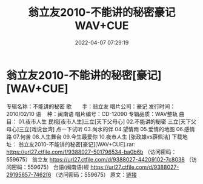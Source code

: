 ﻿---
title: 翁立友2010-不能讲的秘密豪记WAV+CUE
date: 2022-04-07 07:29:19
categories: 闽南语(台语)
tags: 华语中文
---
# 翁立友2010-不能讲的秘密[豪记][WAV+CUE]

专辑名称：不能讲的秘密
歌　　手：翁立友
唱片公司：豪记
发行时间：2010/02/10
语    种：闽南语
唱片编号：CD-12090
专辑品质：WAV整轨
曲　　目：
01.夜市人生 民视[夜市人生]三立[天下父母心]
02.不能讲的秘密 三立[天下父母心]三立[戏说台湾]
点一下试听
03.尚水的伴
04.望情雨
05.爱情的地图
06.感情路
07.何苦
08.人生舞台
09.今生最爱你
10.夜市人生 [张政雄vs薜佩洁]
下载地址：
翁立友2010-不能讲的秘密[豪记][WAV+CUE].rar: https://url27.ctfile.com/f/9388027-501796534-ba0b6b
（访问密码：559675）
翁立友
https://url27.ctfile.com/d/9388027-44209102-7c8038
（访问密码：559675）
台語(闽南语)經
https://url27.ctfile.com/d/9388027-29195657-7462f6
（访问密码：559675）
原文：[链接](https://blog.sina.com.cn/s/blog_1647c7e7601030wje.html)
